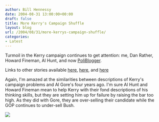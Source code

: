 ```yaml
---
author: Bill Hennessy
date: 2004-08-31 13:00:00+00:00
draft: false
title: More Kerry's Campaign Shuffle
layout: blog
url: /2004/08/31/more-kerrys-campaign-shuffle/
categories:
- Latest
---
```


Turmoil in the Kerry campaign continues to get attention: me, Dan Rather, Howard Fineman, Al Hunt, and now [PoliBlogger](https://www.poliblogger.com/index.php?p=4509).




Links to other stories available [here](/Default.aspx?tabid=25&mid=602&ctl=ViewEntry&EntryID=162), [here](/Default.aspx?tabid=25&mid=602&ctl=ViewEntry&EntryID=161), and [here ](/Default.aspx?tabid=25&mid=602&ctl=ViewEntry&EntryID=159)




Again, I'm amazed at the similarities between descriptions of Kerry's campaign problems and Al Gore's four years ago. I'm sure Al Hunt and Howard Fineman mean to help Kerry with their fond descriptions of his thinking skills, but they are setting him up for failure by raising the bar too high. As they did with Gore, they are over-selling their candidate while the GOP continues to under-sell Bush.




![](https://blog.billhennessy.com/aggbug.aspx?PostID=606)

